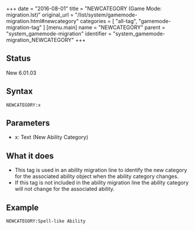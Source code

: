 +++
date = "2016-08-01"
title = "NEWCATEGORY (Game Mode: migration.lst)"
original_url = "/list/system/gamemode-migration.html#newcategory"
categories = [ "all-tag", "gamemode-migration-tag" ]
[menu.main]
    name = "NEWCATEGORY"
    parent = "system_gamemode-migration"
    identifier = "system_gamemode-migration_NEWCATEGORY"
+++

## Status

New 6.01.03

## Syntax

`NEWCATEGORY:x`

## Parameters

-   x: Text (New Ability Category)



What it does
------------

-   This tag is used in an ability migration line to identify the new
    category for the associated ability object when the ability
    category changes.
-   If this tag is not included in the ability migration line the
    ability category will not change for the associated ability.

Example
-------

`NEWCATEGORY:Spell-like Ability`



